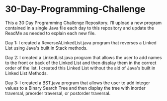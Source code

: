 # 30-Day-Programming-Challenge

This a 30 Day Programming Challenge Repository. I'll upload a new program contained in a single Java file each day to this repository and update the ReadMe as needed to explain each new file.

Day 1: I created a ReverseALinkedList.java program that reverses a Linked List using Java's built in Stack methods.

Day 2: I created a LinkedList.java program that allows the user to add names to the front or back of the Linked List and then display them in the correct order of the list. I created this Linked List without the aid of Java's built in Linked List Methods.

Day 3: I created a BST.java program that allows the user to add integer values to a Binary Search Tree and then display the tree with inorder traversal, preorder traversal, or postorder traversal. 